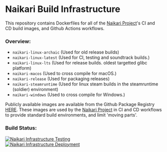# Naikari Build Infrastructure
This repository contains Dockerfiles for all of the [Naikari Project](https://github.com/naikari/naikari)'s CI and CD build images, and Github Actions workflows.

### Overview:
- `naikari-linux-archaic` (Used for old release builds)
- `naikari-linux-latest` (Used for CI, testing and soundtrack builds.)
- `naikari-linux-lts` (Used for release builds. oldest targetted glibc platform)
- `naikari-macos` (Used to cross compile for macOS.)
- `naikari-release` (Used for packaging releases)
- `naikari-steamruntime` (Used for linux steam builds in the steamruntime (soldier) environment)
- `naikari-windows` (Used to cross compile for Windows.)


Publicly available images are available from the Github Package Registry [HERE](https://github.com/orgs/naikari/packages?repo_name=naikari-infrastructure).
These images are used by the [Naikari Project](https://github.com/naikari/naikari) in CI and CD workflows to provide standard build environments, and limit 'moving parts'.


### Build Status:
[![Naikari Infrastructure Testing](https://github.com/naikari/naikari-infrastructure/actions/workflows/test_docker.yml/badge.svg)](https://github.com/naikari/naikari-infrastructure/actions/workflows/test_docker.yml) \
[![Naikari Infrastructure Deployment](https://github.com/naikari/naikari-infrastructure/actions/workflows/deploy_docker.yml/badge.svg)](https://github.com/naikari/naikari-infrastructure/actions/workflows/deploy_docker.yml)
